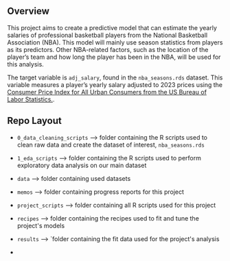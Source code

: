 ## Overview

This project aims to create a predictive model that can estimate the yearly salaries of professional basketball players from the National Basketball Association (NBA). This model will mainly use season statistics from players as its predictors. Other NBA-related factors, such as the location of the player’s team and how long the player has been in the NBA, will be used for this analysis.

The target variable is `adj_salary`, found in the `nba_seasons.rds` dataset. This variable measures a player’s yearly salary adjusted to 2023 prices using the [Consumer Price Index for All Urban Consumers from the US Bureau of Labor Statistics.](https://www.bls.gov/data/inflation_calculator.htm).

## Repo Layout

- `0_data_cleaning_scripts` --> folder containing the R scripts used to clean raw data and create the dataset of interest, `nba_seasons.rds`

- `1_eda_scripts` --> folder containing the R scripts used to perform exploratory data analysis on our main dataset

- `data` --> folder containing used datasets

- `memos` --> folder containing progress reports for this project

- `project_scripts` --> folder containing all R scripts used for this project

- `recipes` --> folder containing the recipes used to fit and tune the project's models

- `results` --> `folder containing the fit data used for the project's analysis

-


